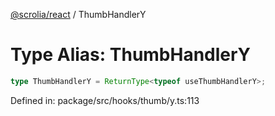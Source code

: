 [@scrolia/react](../README.md) / ThumbHandlerY

# Type Alias: ThumbHandlerY

```ts
type ThumbHandlerY = ReturnType<typeof useThumbHandlerY>;
```

Defined in: package/src/hooks/thumb/y.ts:113
